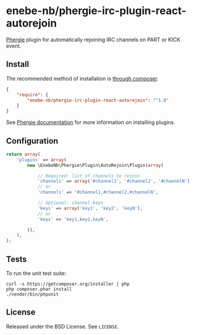 # enebe-nb/phergie-irc-plugin-react-autorejoin

[Phergie](http://github.com/phergie/phergie-irc-bot-react/) plugin for automatically rejoining IRC channels on PART or KICK event.

## Install

The recommended method of installation is [through composer](http://getcomposer.org).

```JSON
{
    "require": {
        "enebe-nb/phergie-irc-plugin-react-autorejoin": "^1.0"
    }
}
```

See [Phergie documentation](https://github.com/phergie/phergie-irc-bot-react/wiki/Usage#plugins) for more information on installing plugins.

## Configuration

```php
return array(
    'plugins' => array(
        new \EnebeNb\Phergie\Plugin\AutoRejoin\Plugin(array(

            // Required: list of channels to rejoin
            'channels' => array('#channel1', '#channel2', '#channelN'),
            // or
            'channels' => '#channel1,#channel2,#channelN',

            // Optional: channel keys
            'keys' => array('key1', 'key2', 'keyN'),
            // or
            'keys' => 'key1,key2,keyN',

        )),
    ),
);
```

## Tests

To run the unit test suite:

```
curl -s https://getcomposer.org/installer | php
php composer.phar install
./vendor/bin/phpunit
```

## License

Released under the BSD License. See `LICENSE`.

